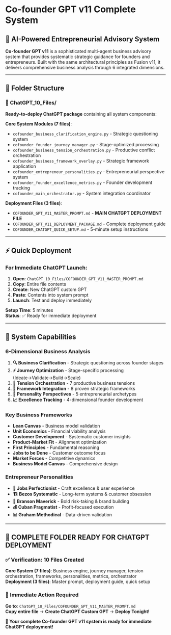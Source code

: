 # Co-founder GPT v11 Complete System

## 🚀 AI-Powered Entrepreneurial Advisory System

**Co-founder GPT v11** is a sophisticated multi-agent business advisory system that provides systematic strategic guidance for founders and entrepreneurs. Built with the same architectural principles as Fusion v11, it delivers comprehensive business analysis through 6 integrated dimensions.

---

## 📁 Folder Structure

### 📂 ChatGPT_10_Files/
**Ready-to-deploy ChatGPT package** containing all system components:

**Core System Modules (7 files)**:
- `cofounder_business_clarification_engine.py` - Strategic questioning system
- `cofounder_founder_journey_manager.py` - Stage-optimized processing  
- `cofounder_business_tension_orchestration.py` - Productive conflict orchestration
- `cofounder_business_framework_overlay.py` - Strategic framework application
- `cofounder_entrepreneur_personalities.py` - Entrepreneurial perspective system
- `cofounder_founder_excellence_metrics.py` - Founder development tracking
- `cofounder_main_orchestrator.py` - System integration coordinator

**Deployment Files (3 files)**:
- `COFOUNDER_GPT_V11_MASTER_PROMPT.md` - **MAIN CHATGPT DEPLOYMENT FILE**
- `COFOUNDER_GPT_V11_DEPLOYMENT_PACKAGE.md` - Complete deployment guide
- `COFOUNDER_CHATGPT_QUICK_SETUP.md` - 5-minute setup instructions

---

## ⚡ Quick Deployment

### For Immediate ChatGPT Launch:
1. **Open**: `ChatGPT_10_Files/COFOUNDER_GPT_V11_MASTER_PROMPT.md`
2. **Copy**: Entire file contents  
3. **Create**: New ChatGPT custom GPT
4. **Paste**: Contents into system prompt
5. **Launch**: Test and deploy immediately

**Setup Time**: 5 minutes  
**Status**: ✅ Ready for immediate deployment

---

## 🎯 System Capabilities

### 6-Dimensional Business Analysis
1. **🔍 Business Clarification** - Strategic questioning across founder stages
2. **⚡ Journey Optimization** - Stage-specific processing (Ideate→Validate→Build→Scale)
3. **🤝 Tension Orchestration** - 7 productive business tensions
4. **🎯 Framework Integration** - 8 proven strategic frameworks  
5. **👥 Personality Perspectives** - 5 entrepreneurial archetypes
6. **📈 Excellence Tracking** - 4-dimensional founder development

### Key Business Frameworks
- **Lean Canvas** - Business model validation
- **Unit Economics** - Financial viability analysis
- **Customer Development** - Systematic customer insights
- **Product-Market Fit** - Alignment optimization
- **First Principles** - Fundamental reasoning
- **Jobs to be Done** - Customer outcome focus
- **Market Forces** - Competitive dynamics
- **Business Model Canvas** - Comprehensive design

### Entrepreneur Personalities
- **🎨 Jobs Perfectionist** - Craft excellence & user experience
- **🏗️ Bezos Systematic** - Long-term systems & customer obsession
- **🚀 Branson Maverick** - Bold risk-taking & brand building
- **💰 Cuban Pragmatist** - Profit-focused execution
- **📊 Graham Methodical** - Data-driven validation

---

## 🚀 **COMPLETE FOLDER READY FOR CHATGPT DEPLOYMENT**

### ✅ Verification: 10 Files Created
**Core System (7 files)**: Business engine, journey manager, tension orchestration, frameworks, personalities, metrics, orchestrator  
**Deployment (3 files)**: Master prompt, deployment guide, quick setup  

### 🎯 Immediate Action Required
**Go to**: `ChatGPT_10_Files/COFOUNDER_GPT_V11_MASTER_PROMPT.md`  
**Copy entire file** → **Create ChatGPT Custom GPT** → **Deploy Tonight!**

**🚀 Your complete Co-founder GPT v11 system is ready for immediate ChatGPT deployment!** 